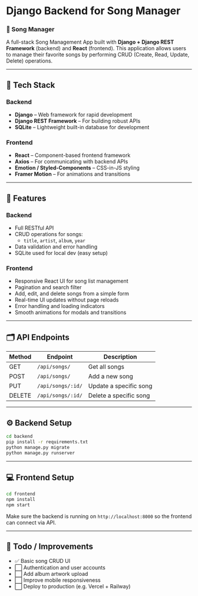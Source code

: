 # Django Backend for Song Manager

### 🎵 Song Manager

A full-stack Song Management App built with **Django + Django REST Framework** (backend) and **React** (frontend). This application allows users to manage their favorite songs by performing CRUD (Create, Read, Update, Delete) operations.

---

## 🔧 Tech Stack

### Backend

- **Django** – Web framework for rapid development
- **Django REST Framework** – For building robust APIs
- **SQLite** – Lightweight built-in database for development

### Frontend

- **React** – Component-based frontend framework
- **Axios** – For communicating with backend APIs
- **Emotion / Styled-Components** – CSS-in-JS styling
- **Framer Motion** – For animations and transitions

---

## 🚀 Features

### Backend

- Full RESTful API
- CRUD operations for songs:
  - `title`, `artist`, `album`, `year`
- Data validation and error handling
- SQLite used for local dev (easy setup)

### Frontend

- Responsive React UI for song list management
- Pagination and search filter
- Add, edit, and delete songs from a simple form
- Real-time UI updates without page reloads
- Error handling and loading indicators
- Smooth animations for modals and transitions

---

## 🗂️ API Endpoints

| Method | Endpoint          | Description            |
| ------ | ----------------- | ---------------------- |
| GET    | `/api/songs/`     | Get all songs          |
| POST   | `/api/songs/`     | Add a new song         |
| PUT    | `/api/songs/:id/` | Update a specific song |
| DELETE | `/api/songs/:id/` | Delete a specific song |

---

## ⚙️ Backend Setup

```bash
cd backend
pip install -r requirements.txt
python manage.py migrate
python manage.py runserver
```

---

## 💻 Frontend Setup

```bash
cd frontend
npm install
npm start
```

Make sure the backend is running on `http://localhost:8000` so the frontend can connect via API.

---

## 📌 Todo / Improvements

- ✅ Basic song CRUD UI
- ⬜ Authentication and user accounts
- ⬜ Add album artwork upload
- ⬜ Improve mobile responsiveness
- ⬜ Deploy to production (e.g. Vercel + Railway)
